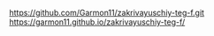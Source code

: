 https://github.com/Garmon11/zakrivayuschiy-teg-f.git
https://garmon11.github.io/zakrivayuschiy-teg-f/
